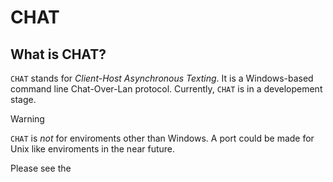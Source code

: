 # CHAT

## What is CHAT?
`CHAT` stands for _Client-Host Asynchronous Texting_. It is a Windows-based command line Chat-Over-Lan protocol. Currently, `CHAT` is in a developement stage.

> [!WARNING]
> `CHAT` is _not_ for enviroments other than Windows. A port could be made for Unix like enviroments in the near future.

Please see the 